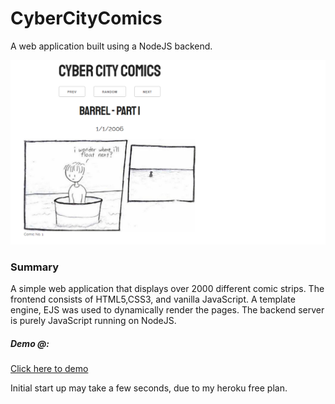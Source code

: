 # CyberCityComics
A web application built using a NodeJS backend. 

![Preview](https://github.com/VincentP05/CyberCityComics/blob/master/preview.png "Preview Image")

### Summary
A simple web application that displays over 2000 different comic strips. The frontend consists of HTML5,CSS3, and vanilla JavaScript. 
A template engine, EJS was used to dynamically render the pages. The backend server is purely JavaScript running on NodeJS. 

##### Demo @:
[Click here to demo](https://murmuring-harbor-99581.herokuapp.com/)

Initial start up may take a few seconds, due to my heroku free plan. 

